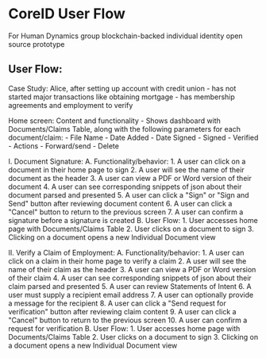 # CoreID User Flow

For Human Dynamics group blockchain-backed individual identity open source prototype


## User Flow:

Case Study: Alice, after setting up account with credit union
	- has not started major transactions like obtaining mortgage
	- has membership agreements and employment to verify

Home screen: Content and functionality
	- Shows dashboard with Documents/Claims Table, along with the following parameters for each document/claim:
		- File Name
		- Date Added
		- Date Signed
		- Signed
		- Verified
		- Actions
			- Forward/send
			- Delete

I. Document Signature:
	A. Functionality/behavior:
		1. A user can click on a document in their home page to sign
		2. A user will see the name of their document as the header
		3. A user can view a PDF or Word version of their document
		4. A user can see corresponding snippets of json about their document parsed and presented
		5. A user can click a "Sign" or "Sign and Send" button after reviewing document content
		6. A user can click a "Cancel" button to return to the previous screen
		7. A user can confirm a signature before a signature is created
	B. User Flow:
		1. User accesses home page with Documents/Claims Table
		2. User clicks on a document to sign
		3. Clicking on a document opens a new Individual Document view


II. Verify a Claim of Employment:
	A. Functionality/behavior:
		1. A user can click on a claim in their home page to verify a claim
		2. A user will see the name of their claim as the header
		3. A user can view a PDF or Word version of their claim
		4. A user can see corresponding snippets of json about their claim parsed and presented
		5. A user can review Statements of Intent
		6. A user must supply a recipient email address
		7. A user can optionally provide a message for the recipient
		8. A user can click a "Send request for verification" button after reviewing claim content
		9. A user can click a "Cancel" button to return to the previous screen
		10. A user can confirm a request for verification
	B. User Flow:
		1. User accesses home page with Documents/Claims Table
		2. User clicks on a document to sign
		3. Clicking on a document opens a new Individual Document view	
